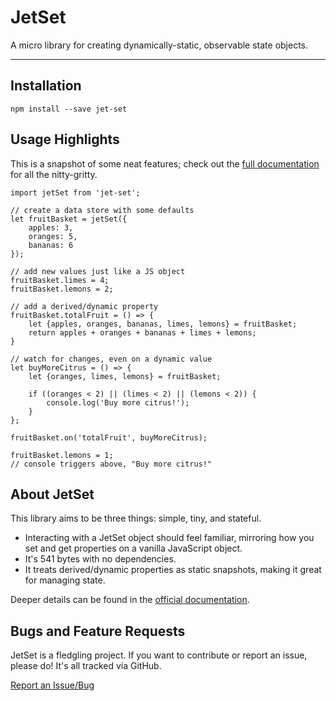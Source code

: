 # JetSet

A micro library for creating dynamically-static, observable state objects.

-----------------------------------------------

## Installation

    npm install --save jet-set

## Usage Highlights

This is a snapshot of some neat features; check out the [full documentation](https://phillipluther.github.io/jet-set) for all the nitty-gritty.

    import jetSet from 'jet-set';

    // create a data store with some defaults
    let fruitBasket = jetSet({
        apples: 3,
        oranges: 5,
        bananas: 6
    });

    // add new values just like a JS object
    fruitBasket.limes = 4;
    fruitBasket.lemons = 2;

    // add a derived/dynamic property
    fruitBasket.totalFruit = () => {
        let {apples, oranges, bananas, limes, lemons} = fruitBasket;
        return apples + oranges + bananas + limes + lemons;
    }

    // watch for changes, even on a dynamic value
    let buyMoreCitrus = () => {
        let {oranges, limes, lemons} = fruitBasket;

        if ((oranges < 2) || (limes < 2) || (lemons < 2)) {
            console.log('Buy more citrus!');
        }
    };

    fruitBasket.on('totalFruit', buyMoreCitrus);

    fruitBasket.lemons = 1;
    // console triggers above, "Buy more citrus!"


## About JetSet

This library aims to be three things: simple, tiny, and stateful.

* Interacting with a JetSet object should feel familiar, mirroring how you set and get properties on a vanilla JavaScript object.
* It's 541 bytes with no dependencies.
* It treats derived/dynamic properties as static snapshots, making it great for managing state.

Deeper details can be found in the [official documentation](https://phillipluther.github.io/jet-set).


## Bugs and Feature Requests

JetSet is a fledgling project. If you want to contribute or report an issue, please do! It's all tracked via GitHub.

[Report an Issue/Bug](https://github.com/phillipluther/jet-set/issues)
